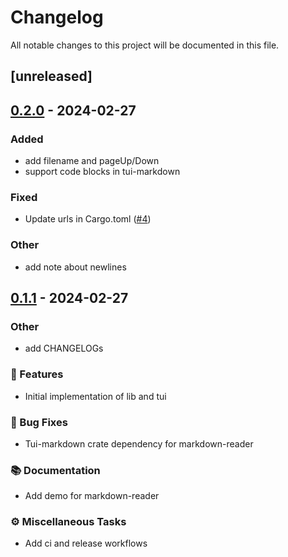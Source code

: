 # Changelog

All notable changes to this project will be documented in this file.

## [unreleased]

## [0.2.0](https://github.com/joshka/tui-markdown/compare/tui-markdown-v0.1.1...tui-markdown-v0.2.0) - 2024-02-27

### Added
- add filename and pageUp/Down
- support code blocks in tui-markdown

### Fixed
- Update urls in Cargo.toml ([#4](https://github.com/joshka/tui-markdown/pull/4))

### Other
- add note about newlines

## [0.1.1](https://github.com/joshka/tui-markdown/compare/tui-markdown-v0.1.0...tui-markdown-v0.1.1) - 2024-02-27

### Other
- add CHANGELOGs

### 🚀 Features

- Initial implementation of lib and tui

### 🐛 Bug Fixes

- Tui-markdown crate dependency for markdown-reader

### 📚 Documentation

- Add demo for markdown-reader

### ⚙️ Miscellaneous Tasks

- Add ci and release workflows

<!-- generated by git-cliff -->
